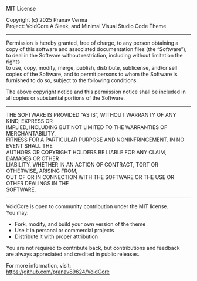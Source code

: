 MIT License

Copyright (c) 2025 Pranav Verma <br/>
Project: VoidCore A Sleek, and Minimal Visual Studio Code Theme

---

Permission is hereby granted, free of charge, to any person obtaining a copy
of this software and associated documentation files (the “Software”), to deal
in the Software without restriction, including without limitation the rights  
to use, copy, modify, merge, publish, distribute, sublicense, and/or sell  
copies of the Software, and to permit persons to whom the Software is  
furnished to do so, subject to the following conditions:

The above copyright notice and this permission notice shall be included in  
all copies or substantial portions of the Software.

---

THE SOFTWARE IS PROVIDED “AS IS”, WITHOUT WARRANTY OF ANY KIND, EXPRESS OR  
IMPLIED, INCLUDING BUT NOT LIMITED TO THE WARRANTIES OF MERCHANTABILITY,  
FITNESS FOR A PARTICULAR PURPOSE AND NONINFRINGEMENT. IN NO EVENT SHALL THE  
AUTHORS OR COPYRIGHT HOLDERS BE LIABLE FOR ANY CLAIM, DAMAGES OR OTHER  
LIABILITY, WHETHER IN AN ACTION OF CONTRACT, TORT OR OTHERWISE, ARISING FROM,  
OUT OF OR IN CONNECTION WITH THE SOFTWARE OR THE USE OR OTHER DEALINGS IN THE  
SOFTWARE.

---

VoidCore is open to community contribution under the MIT license.  
You may:
- Fork, modify, and build your own version of the theme
- Use it in personal or commercial projects
- Distribute it with proper attribution

You are not required to contribute back, but contributions and feedback  
are always appreciated and credited in public releases.

For more information, visit:  
https://github.com/pranav89624/VoidCore
